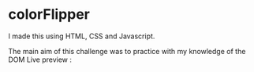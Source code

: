 # colorFlipper
I made this using HTML, CSS and Javascript.

The main aim of this challenge was to practice with my knowledge of the DOM
Live preview :
